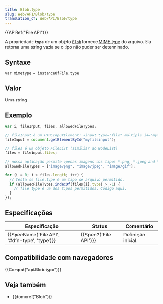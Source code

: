 ```yaml
---
title: Blob.type
slug: Web/API/Blob/type
translation_of: Web/API/Blob/type
---
```

{{APIRef("File API")}}

A propriedade **`type`** de um objeto [`Blob`](/pt-BR/docs/Web/API/Blob) fornece [MIME type](/pt-BR/docs/Web/HTTP/Basics_of_HTTP/MIME_types/Complete_list_of_MIME_types) do arquivo. Ela retorna uma string vazia se o tipo não puder ser determinado.

## Syntaxe

    var mimetype = instanceOfFile.type

## Valor

Uma string

## Exemplo

```js
var i, fileInput, files, allowedFileTypes;

// fileInput é um HTMLInputElement: <input type="file" multiple id="myfileinput">
fileInput = document.getElementById("myfileinput");

// files é um objeto FileList (similiar ao NodeList)
files = fileInput.files;

// nossa aplicação permite apenas imagens dos tipos *.png, *.jpeg and *.gif
allowedFileTypes = ["image/png", "image/jpeg", "image/gif"];

for (i = 0; i < files.length; i++) {
  // Testa se file.type é um tipo de arquivo permitido.
  if (allowedFileTypes.indexOf(files[i].type) > -1) {
    // file type é um dos tipos permitidos. Código aqui.
  }
});
```

## Especificações

| Especificação                                                | Status                       | Comentário         |
| ------------------------------------------------------------ | ---------------------------- | ------------------ |
| {{SpecName('File API', '#dfn-type', 'type')}} | {{Spec2('File API')}} | Definição inicial. |

## Compatibilidade com navegadores

{{Compat("api.Blob.type")}}

## Veja também

- {{domxref("Blob")}}
